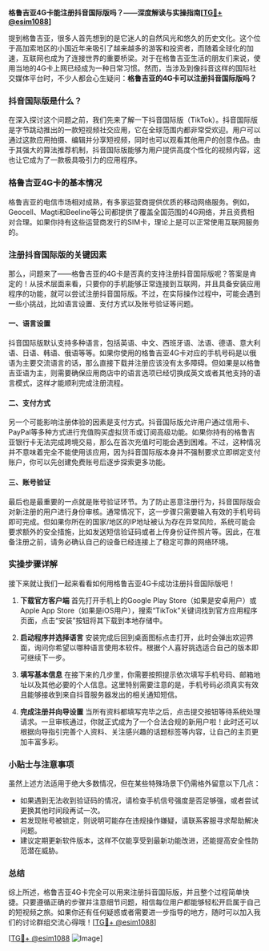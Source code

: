 **格鲁吉亚4G卡能注册抖音国际版吗？——深度解读与实操指南[[TG💪+ @esim1088](https://t.me/s/esim1088)]**

提到格鲁吉亚，很多人首先想到的是它迷人的自然风光和悠久的历史文化。这个位于高加索地区的小国近年来吸引了越来越多的游客和投资者，而随着全球化的加速，互联网也成为了连接世界的重要桥梁。对于在格鲁吉亚生活的朋友们来说，使用当地的4G卡上网已经成为一种日常习惯。然而，当涉及到像抖音这样的国际社交媒体平台时，不少人都会心生疑问：**格鲁吉亚的4G卡可以注册抖音国际版吗？**

### 抖音国际版是什么？

在深入探讨这个问题之前，我们先来了解一下抖音国际版（TikTok）。抖音国际版是字节跳动推出的一款短视频社交应用，它在全球范围内都非常受欢迎。用户可以通过这款应用拍摄、编辑并分享短视频，同时也可以观看其他用户的创意作品。由于其强大的算法推荐机制，抖音国际版能够为用户提供高度个性化的视频内容，这也让它成为了一款极具吸引力的应用程序。

### 格鲁吉亚4G卡的基本情况

格鲁吉亚的电信市场相对成熟，有多家运营商提供优质的移动网络服务。例如，Geocell、Magti和Beeline等公司都提供了覆盖全国范围的4G网络，并且资费相对合理。如果你持有这些运营商发行的SIM卡，理论上是可以正常使用互联网服务的。

### 注册抖音国际版的关键因素

那么，问题来了——格鲁吉亚的4G卡是否真的支持注册抖音国际版呢？答案是肯定的！从技术层面来看，只要你的手机能够正常连接到互联网，并且具备安装应用程序的功能，就可以尝试注册抖音国际版。不过，在实际操作过程中，可能会遇到一些小挑战，比如语言设置、支付方式以及账号验证等问题。

#### 一、语言设置

抖音国际版默认支持多种语言，包括英语、中文、西班牙语、法语、德语、意大利语、日语、韩语、俄语等等。如果你使用的格鲁吉亚4G卡对应的手机号码是以俄语为主要交流语言的话，那么直接下载并注册应该没有太多障碍。但如果是以格鲁吉亚语为主，则需要确保应用商店中的语言选项已经切换成英文或者其他支持的语言模式，这样才能顺利完成注册流程。

#### 二、支付方式

另一个可能影响注册体验的因素是支付方式。抖音国际版允许用户通过信用卡、PayPal等多种方式进行充值购买虚拟货币或订阅高级功能。如果你持有的格鲁吉亚银行卡无法完成跨境交易，那么在首次充值时可能会遇到困难。不过，这种情况并不意味着完全不能使用该应用，因为抖音国际版本身并不强制要求立即绑定支付账户，你可以先创建免费账号后逐步探索更多功能。

#### 三、账号验证

最后也是最重要的一点就是账号验证环节。为了防止恶意注册行为，抖音国际版会对新注册的用户进行身份审核。通常情况下，这一步骤只需要输入有效的手机号码即可完成。但如果你所在的国家/地区的IP地址被认为存在异常风险，系统可能会要求额外的安全措施，比如发送短信验证码或者上传身份证件照片等。因此，在准备注册之前，请务必确认自己的设备已经连接上了稳定可靠的网络环境。

### 实操步骤详解

接下来就让我们一起来看看如何用格鲁吉亚4G卡成功注册抖音国际版吧！

1. **下载官方客户端**
   首先打开手机上的Google Play Store（如果是安卓用户）或Apple App Store（如果是iOS用户），搜索“TikTok”关键词找到官方应用程序页面，点击“安装”按钮将其下载到本地存储中。

2. **启动程序并选择语言**
   安装完成后回到桌面图标点击打开，此时会弹出欢迎界面，询问你希望以哪种语言使用本软件。根据个人喜好挑选适合自己的版本即可继续下一步。

3. **填写基本信息**
   在接下来的几步里，你需要按照提示依次填写手机号码、邮箱地址以及其他必要的个人信息。这里特别需要注意的是，手机号码必须真实有效且能够接收到来自抖音服务器发出的相关通知短信。

4. **完成注册并向导设置**
   当所有资料都填写完毕之后，点击提交按钮等待系统处理请求。一旦审核通过，你就正式成为了一个合法合规的新用户啦！此时还可以根据向导指引完善个人资料、关注感兴趣的话题标签等内容，让自己的主页更加丰富多彩。

### 小贴士与注意事项

虽然上述方法适用于绝大多数情况，但在某些特殊场景下仍需格外留意以下几点：

- 如果遇到无法收到验证码的情况，请检查手机信号强度是否足够强，或者尝试更换其他时间段再试一次。
- 若发现账号被锁定，则说明可能存在违规操作嫌疑，请联系客服寻求帮助解决问题。
- 建议定期更新软件版本，这样不仅能享受到最新功能改进，还能提高安全性防范潜在威胁。

### 总结

综上所述，格鲁吉亚4G卡完全可以用来注册抖音国际版，并且整个过程简单快捷。只要遵循正确的步骤并注意细节问题，相信每位用户都能够轻松开启属于自己的短视频之旅。如果你还有任何疑惑或者需要进一步指导的地方，随时可以加入我们的讨论群组交流心得哦！[[TG💪+ @esim1088](https://t.me/s/esim1088)]

[[TG💪+ @esim1088](https://t.me/s/esim1088) ![Image](https://i.postimg.cc/4NQfJmqS/Snipaste-2025-05-13-00-14-12.png)]